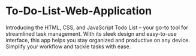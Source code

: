# To-Do-List-Web-Application
Introducing the HTML, CSS, and JavaScript Todo List – your go-to tool for streamlined task management. With its sleek design and easy-to-use interface, this app helps you stay organized and productive on any device. Simplify your workflow and tackle tasks with ease.
